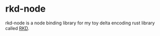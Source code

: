 # rkd-node

rkd-node is a node binding library for my toy delta encoding rust library called [RKD](https://github.com/TravisYeah/rkd).
